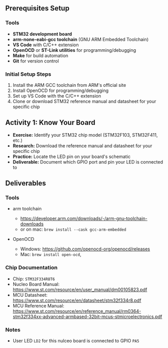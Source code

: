 ## Prerequisites Setup

### Tools
- **STM32 development board**
- **arm-none-eabi-gcc toolchain** (GNU ARM Embedded Toolchain)
- **VS Code** with C/C++ extension
- **OpenOCD** or **ST-Link utilities** for programming/debugging
- **Make** for build automation
- **Git** for version control

### Initial Setup Steps
1. Install the ARM GCC toolchain from ARM's official site
2. Install OpenOCD for programming/debugging
3. Set up VS Code with the C/C++ extension
4. Clone or download STM32 reference manual and datasheet for your specific chip

## Activity 1: Know Your Board
- **Exercise:** Identify your STM32 chip model (STM32F103, STM32F411, etc.)
- **Research:** Download the reference manual and datasheet for your specific chip
- **Practice:** Locate the LED pin on your board's schematic
- **Deliverable:** Document which GPIO port and pin your LED is connected to


## Deliverables
### Tools
* arm toolchain
  - https://developer.arm.com/downloads/-/arm-gnu-toolchain-downloads
  - or on mac: `brew install --cask gcc-arm-embedded`

* OpenOCD
  - Windows: https://github.com/openocd-org/openocd/releases
  - Mac: `brew install open-ocd`,


### Chip Documentation
* Chip: `STM32F334R8T6`
* Nucleo Board Manual: https://www.st.com/resource/en/user_manual/dm00105823.pdf
* MCU Datasheet: https://www.st.com/resource/en/datasheet/stm32f334r8.pdf
* MCU Reference Manual: https://www.st.com/resource/en/reference_manual/rm0364-stm32f334xx-advanced-armbased-32bit-mcus-stmicroelectronics.pdf


### Notes
* User LED `LD2` for this nulceo board is connected to GPIO `PA5`

